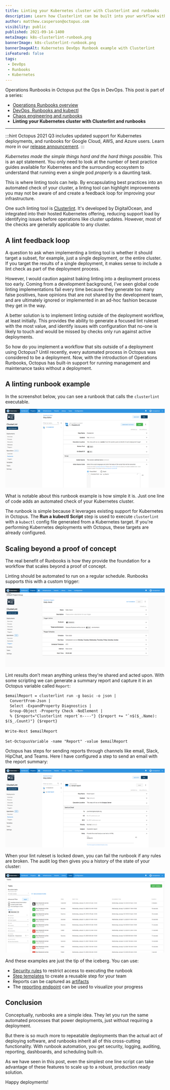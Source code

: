 ```yaml
---
title: Linting your Kubernetes cluster with Clusterlint and runbooks
description: Learn how Clusterlint can be built into your workflow with runbooks.
author: matthew.casperson@octopus.com
visibility: public
published: 2021-09-14-1400
metaImage: k8s-clusterlint-runbook.png
bannerImage: k8s-clusterlint-runbook.png
bannerImageAlt: Kubernetes DevOps Runbook example with Clusterlint
isFeatured: false
tags:
 - DevOps
 - Runbooks
 - Kubernetes
---
```


Operations Runbooks in Octopus put the Ops in DevOps. This post is part of a series:

- [Operations Runbooks overview](https://octopus.com/blog/operations-runbooks)
- [DevOps, Runbooks and kubectl](https://octopus.com/blog/devops-runbooks-and-kubectl)
- [Chaos engineering and runbooks](https://octopus.com/blog/chaos-engineering-and-runbooks)
- **Linting your Kubernetes cluster with Clusterlint and runbooks**

---

:::hint
Octopus 2021 Q3 includes updated support for Kubernetes deployments, and runbooks for Google Cloud, AWS, and Azure users. Learn more in our [release announcement](https://octopus.com/blog/octopus-release-2021-q3).
:::

*Kubernetes made the simple things hard and the hard things possible.* This is an apt statement. You only need to look at the number of best practice guides available for Kubernetes and the surrounding ecosystem to understand that running even a single pod *properly* is a daunting task.

This is where linting tools can help. By encapsulating best practices into an automated check of your cluster, a linting tool can highlight improvements you may not be aware of and create a feedback loop for improving your infrastructure.

One such linting tool is [Clusterlint](https://github.com/digitalocean/clusterlint). It's developed by DigitalOcean, and integrated into their hosted Kubernetes offering, reducing support load by identifying issues before operations like cluster updates. However, most of the checks are generally applicable to any cluster.

## A lint feedback loop

A question to ask when implementing a linting tool is whether it should target a subset, for example, just a single deployment, or the entire cluster. If you target the results of a single deployment, it makes sense to include a lint check as part of the deployment process.

However, I would caution against baking linting into a deployment process too early. Coming from a development background, I’ve seen global code linting implementations fail every time because they generate too many false positives, have opinions that are not shared by the development team, and are ultimately ignored or implemented in an ad-hoc fashion because they get in the way.

A better solution is to implement linting outside of the deployment workflow, at least initially. This provides the ability to generate a focused lint ruleset with the most value, and identify issues with configuration that no-one is likely to touch and would be missed by checks only run against active deployments.

So how do you implement a workflow that sits outside of a deployment using Octopus? Until recently, every automated process in Octopus was considered to be a deployment. Now, with the introduction of Operations Runbooks, Octopus has built-in support for running management and maintenance tasks without a deployment.

## A linting runbook example

In the screenshot below, you can see a runbook that calls the `clusterlint` executable.

![Octopus dashboard open on Projects tab and Operations Runbooks page showing ClusterLint Step Editor](clusterlint-runbook.png "width=500")

What is notable about this runbook example is how simple it is. Just one line of code adds an automated check of your Kubernetes cluster.

The runbook is simple because it leverages existing support for Kubernetes in Octopus. The **Run a kubectl Script** step is used to execute `clusterlint` with a `kubectl` config file generated from a Kubernetes target. If you're performing Kubernetes deployments with Octopus, these targets are already configured.

## Scaling beyond a proof of concept

The real benefit of Runbooks is how they provide the foundation for a workflow that scales beyond a proof of concept.

Linting should be automated to run on a regular schedule. Runbooks supports this with a custom trigger:

![Octopus dashboard open on Projects tab and Operations Triggers page showing Daily check](runbook-schedule.png "width=500")

Lint results don’t mean anything unless they're shared and acted upon. With some scripting we can generate a summary report and capture it in an Octopus variable called `Report`:

```
$emailReport = clusterlint run -g basic -o json |
  ConvertFrom-Json |
  Select -ExpandProperty Diagnostics |
  Group-Object -Property Check -NoElement |
  % {$report="Clusterlint report`n----"} {$report += "`n$($_.Name): $($_.Count)"} {$report}

Write-Host $emailReport

Set-OctopusVariable -name "Report" -value $emailReport
```

Octopus has steps for sending reports through channels like email, Slack, HipChat, and Teams. Here I have configured a step to send an email with the report summary:

![Octopus dashboard open on Projects tab and Operations Runbooks page showing Email report](email.png "width=500")

When your lint ruleset is locked down, you can fail the runbook if any rules are broken. The audit log then gives you a history of the state of your cluster:

![Octopus dashboard open on Tasks tab showing audit log](audit.png "width=500")

And these examples are just the tip of the iceberg. You can use:

- [Security rules](https://octopus.com/docs/administration/managing-users-and-teams) to restrict access to executing the runbook
- [Step templates](https://octopus.com/docs/deployment-process/steps/custom-step-templates) to create a reusable step for your team
- Reports can be captured as [artifacts](https://octopus.com/docs/deployment-process/artifacts)
- The [reporting endpoint](https://octopus.com/docs/administration/reporting) can be used to visualize your progress

## Conclusion

Conceptually, runbooks are a simple idea. They let you run the same automated processes that power deployments, just without requiring a deployment.

But there is so much more to repeatable deployments than the actual act of deploying software, and runbooks inherit all of this cross-cutting functionality. With runbook automation, you get security, logging, auditing, reporting, dashboards, and scheduling built-in. 

As we have seen in this post, even the simplest one line script can take advantage of these features to scale up to a robust, production ready solution.

Happy deployments!
